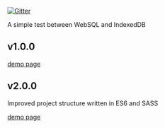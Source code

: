 [![Gitter](https://badges.gitter.im/Join%20Chat.svg)](https://gitter.im/scaljeri/indexeddb-vs-websql?utm_source=badge&utm_medium=badge&utm_campaign=pr-badge)

A simple test between WebSQL and IndexedDB

## v1.0.0

[demo page](http://scaljeri.github.com/indexeddb-vs-websql/v1.0.0/index.html)

## v2.0.0
Improved project structure written in ES6 and SASS

[demo page](http://scaljeri.github.com/indexeddb-vs-websql/v2.0.0/index.html)

